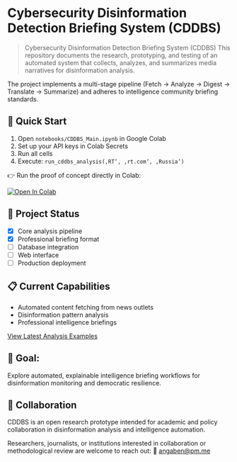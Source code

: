 # Cybersecurity Disinformation Detection Briefing System (CDDBS)

> Cybersecurity Disinformation Detection Briefing System (CDDBS)
This repository documents the research, prototyping, and testing of an automated system that collects, analyzes, and summarizes media narratives for disinformation analysis.

The project implements a multi-stage pipeline (Fetch → Analyze → Digest → Translate → Summarize) and adheres to intelligence community briefing standards.

## 🚀 Quick Start

1. Open `notebooks/CDDBS_Main.ipynb` in Google Colab
2. Set up your API keys in Colab Secrets
3. Run all cells
4. Execute: `run_cddbs_analysis(‚RT‘, ‚rt.com‘, ‚Russia‘)`

👉 Run the proof of concept directly in Colab: 

[![Open In Colab](https://colab.research.google.com/assets/colab-badge.svg)](https://colab.research.google.com/github/Be11aMer/cddbs-research/blob/main/notebooks/CDDBS_Main.ipynb)

## 🎯 Project Status

- [x] Core analysis pipeline
- [x] Professional briefing format
- [ ] Database integration
- [ ] Web interface
- [ ] Production deployment

## 📋 Current Capabilities

- Automated content fetching from news outlets
- Disinformation pattern analysis
- Professional intelligence briefings

[View Latest Analysis Examples](data/sample_outputs/)

## 🧭 Goal: 

Explore automated, explainable intelligence briefing workflows for disinformation monitoring and democratic resilience.

## 🤝 Collaboration

CDDBS is an open research prototype intended for academic and policy collaboration in disinformation analysis and intelligence automation.

Researchers, journalists, or institutions interested in collaboration or methodological review are welcome to reach out:
📧 angaben@pm.me